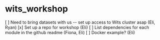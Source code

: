 # wits_workshop

[ ] Need to bring datasets with us -- set up access to Wits cluster asap (Eli, Ryan)
[x] Set up a repo for workshop (Eli)
[ ] List dependencies for each module in the github readme (Fiona, Eli)
[ ] Docker example? (Eli)